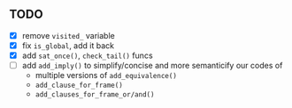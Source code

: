## TODO

- [x] remove `visited_` variable
- [x] fix `is_global`, add it back
- [x] add `sat_once()`, `check_tail()` funcs
- [ ] add `add_imply()` to simplify/concise and more semanticify our codes of
    - multiple versions of `add_equivalence()`
    - `add_clause_for_frame()`
    - `add_clauses_for_frame_or/and()`